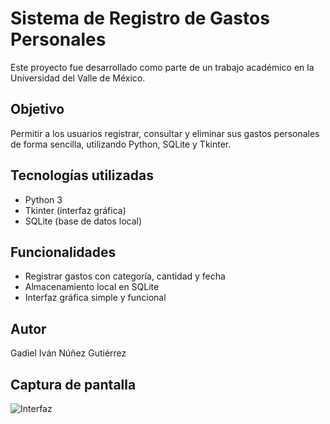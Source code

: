 # Sistema de Registro de Gastos Personales

Este proyecto fue desarrollado como parte de un trabajo académico en la Universidad del Valle de México.

## Objetivo
Permitir a los usuarios registrar, consultar y eliminar sus gastos personales de forma sencilla, utilizando Python, SQLite y Tkinter.

## Tecnologías utilizadas
- Python 3
- Tkinter (interfaz gráfica)
- SQLite (base de datos local)

## Funcionalidades
- Registrar gastos con categoría, cantidad y fecha
- Almacenamiento local en SQLite
- Interfaz gráfica simple y funcional

## Autor
Gadiel Iván Núñez Gutiérrez

## Captura de pantalla
![Interfaz](imagen_ejecucion.png)
